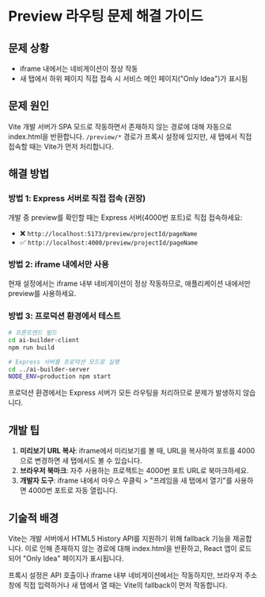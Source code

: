 # Preview 라우팅 문제 해결 가이드

## 문제 상황
- iframe 내에서는 네비게이션이 정상 작동
- 새 탭에서 하위 페이지 직접 접속 시 서비스 메인 페이지("Only Idea")가 표시됨

## 문제 원인
Vite 개발 서버가 SPA 모드로 작동하면서 존재하지 않는 경로에 대해 자동으로 index.html을 반환합니다. `/preview/*` 경로가 프록시 설정에 있지만, 새 탭에서 직접 접속할 때는 Vite가 먼저 처리합니다.

## 해결 방법

### 방법 1: Express 서버로 직접 접속 (권장)
개발 중 preview를 확인할 때는 Express 서버(4000번 포트)로 직접 접속하세요:
- ❌ `http://localhost:5173/preview/projectId/pageName`
- ✅ `http://localhost:4000/preview/projectId/pageName`

### 방법 2: iframe 내에서만 사용
현재 설정에서는 iframe 내부 네비게이션이 정상 작동하므로, 애플리케이션 내에서만 preview를 사용하세요.

### 방법 3: 프로덕션 환경에서 테스트
```bash
# 프론트엔드 빌드
cd ai-builder-client
npm run build

# Express 서버를 프로덕션 모드로 실행
cd ../ai-builder-server
NODE_ENV=production npm start
```

프로덕션 환경에서는 Express 서버가 모든 라우팅을 처리하므로 문제가 발생하지 않습니다.

## 개발 팁
1. **미리보기 URL 복사**: iframe에서 미리보기를 볼 때, URL을 복사하여 포트를 4000으로 변경하면 새 탭에서도 볼 수 있습니다.
2. **브라우저 북마크**: 자주 사용하는 프로젝트는 4000번 포트 URL로 북마크하세요.
3. **개발자 도구**: iframe 내에서 마우스 우클릭 > "프레임을 새 탭에서 열기"를 사용하면 4000번 포트로 자동 열립니다.

## 기술적 배경
Vite는 개발 서버에서 HTML5 History API를 지원하기 위해 fallback 기능을 제공합니다. 이로 인해 존재하지 않는 경로에 대해 index.html을 반환하고, React 앱이 로드되어 "Only Idea" 페이지가 표시됩니다.

프록시 설정은 API 호출이나 iframe 내부 네비게이션에서는 작동하지만, 브라우저 주소창에 직접 입력하거나 새 탭에서 열 때는 Vite의 fallback이 먼저 작동합니다.